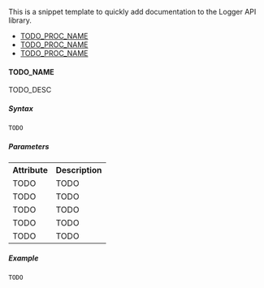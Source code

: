 This is a snippet template to quickly add documentation to the Logger API library.

  - [TODO_PROC_NAME](#procedure-TODO_ANCHOR_LINK)
  - [TODO_PROC_NAME](#procedure-TODO_ANCHOR_LINK)
  - [TODO_PROC_NAME](#procedure-TODO_ANCHOR_LINK)

<a name="procedure-TODO_NAME"></a>
#### TODO_NAME
TODO_DESC

##### Syntax
```sql
TODO
```

##### Parameters
<table border="0">
  <tr>
    <th>Attribute</th>
    <th>Description</th>
  </tr>
  <tr>
    <td>TODO</td>
    <td>TODO</td>
  </tr>
    <tr>
    <td>TODO</td>
    <td>TODO</td>
  </tr>
  <tr>
    <td>TODO</td>
    <td>TODO</td>
  </tr>
  <tr>
    <td>TODO</td>
    <td>TODO</td>
  </tr>
  <tr>
    <td>TODO</td>
    <td>TODO</td>
  </tr>
</table>

##### Example
```sql
TODO
```
